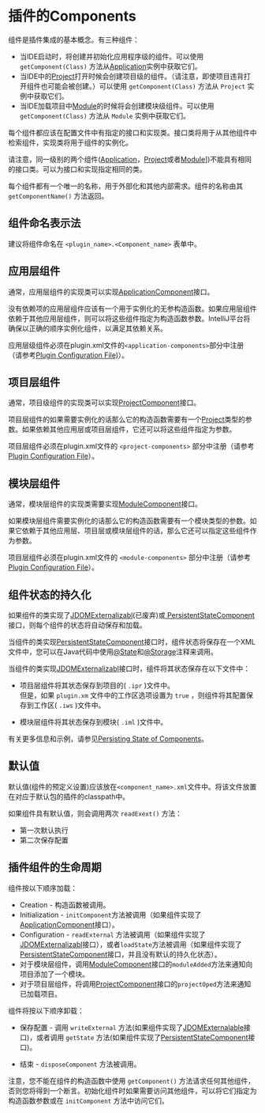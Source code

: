 # 插件的Components
组件是插件集成的基本概念。有三种组件：
- 当IDE启动时，将创建并初始化应用程序级的组件。可以使用 ```getComponent(Class)``` 方法从[Application](https://upsource.jetbrains.com/idea-ce/file/idea-ce-a7b3d4e9e48efbd4ac75105e9737cea25324f11e/platform/core-api/src/com/intellij/openapi/application/Application.java)实例中获取它们。  
- 当IDE中的[Project](https://upsource.jetbrains.com/idea-ce/file/idea-ce-a7b3d4e9e48efbd4ac75105e9737cea25324f11e/platform/core-api/src/com/intellij/openapi/project/Project.java)打开时候会创建项目级的组件。（请注意，即使项目违背打开组件也可能会被创建。）可以使用 ```getComponent(Class)``` 方法从 ```Project``` 实例中获取它们。  
- 当IDE加载项目中[Module](https://upsource.jetbrains.com/idea-ce/file/idea-ce-a7b3d4e9e48efbd4ac75105e9737cea25324f11e/platform/core-api/src/com/intellij/openapi/module/Module.java)的时候将会创建模块级组件。可以使用 ```getComponent(Class)``` 方法从 ```Module``` 实例中获取它们。   

每个组件都应该在配置文件中有指定的接口和实现类。接口类将用于从其他组件中检索组件，实现类将用于组件的实例化。  

请注意，同一级别的两个组件([Application](https://upsource.jetbrains.com/idea-ce/file/idea-ce-a7b3d4e9e48efbd4ac75105e9737cea25324f11e/platform/core-api/src/com/intellij/openapi/application/Application.java)，[Project](https://upsource.jetbrains.com/idea-ce/file/idea-ce-a7b3d4e9e48efbd4ac75105e9737cea25324f11e/platform/core-api/src/com/intellij/openapi/application/Application.java)或者[Module](https://upsource.jetbrains.com/idea-ce/file/idea-ce-a7b3d4e9e48efbd4ac75105e9737cea25324f11e/platform/core-api/src/com/intellij/openapi/module/Module.java)])不能具有相同的接口类。可以为接口和实现指定相同的类。  

每个组件都有一个唯一的名称，用于外部化和其他内部需求。组件的名称由其 ```getComponentName()``` 方法返回。   

## 组件命名表示法
建议将组件命名在 ```<plugin_name>.<Component_name>``` 表单中。  

## 应用层组件  
通常，应用层组件的实现类可以实现[ApplicationComponent](https://upsource.jetbrains.com/idea-ce/file/idea-ce-a7b3d4e9e48efbd4ac75105e9737cea25324f11e/platform/core-api/src/com/intellij/openapi/components/ApplicationComponent.java)接口。  

没有依赖项的应用层组件应该有一个用于实例化的无参构造函数。如果应用层组件依赖于其他应用层组件，则可以将这些组件指定为构造函数参数。IntelliJ平台将确保以正确的顺序实例化组件，以满足其依赖关系。  

应用层级组件必须在plugin.xml文件的```<application-components>```部分中注册（请参考[Plugin Configuration File)]()）。  

## 项目层组件  
通常，项目级组件的实现类可以实现[ProjectComponent](https://upsource.jetbrains.com/idea-ce/file/idea-ce-a7b3d4e9e48efbd4ac75105e9737cea25324f11e/platform/core-api/src/com/intellij/openapi/components/ProjectComponent.java)接口。  

项目层组件的如果需要实例化的话那么它的构造函数需要有一个[Project](https://upsource.jetbrains.com/idea-ce/file/idea-ce-a7b3d4e9e48efbd4ac75105e9737cea25324f11e/platform/core-api/src/com/intellij/openapi/project/Project.java)类型的参数。如果依赖其他应用层或项目层组件，它还可以将这些组件指定为参数。  

项目层组件必须在plugin.xml文件的 ```<project-components>``` 部分中注册（请参考[Plugin Configuration File]()）。  

## 模块层组件
通常，模块层组件的实现类需要实现[ModuleComponent](https://upsource.jetbrains.com/idea-ce/file/idea-ce-a7b3d4e9e48efbd4ac75105e9737cea25324f11e/platform/projectModel-api/src/com/intellij/openapi/module/ModuleComponent.java)接口。  

如果模块层组件需要实例化的话那么它的构造函数需要有一个模块类型的参数。如果它依赖于其他应用层、项目层或模块层组件的话，那么它还可以指定这些组件作为参数。  

项目层组件必须在plugin.xml文件的 ```<module-components>``` 部分中注册（请参考[Plugin Configuration File]()）。   

## 组件状态的持久化
如果组件的类实现了[JDOMExternalizabl](https://upsource.jetbrains.com/idea-ce/file/idea-ce-a7b3d4e9e48efbd4ac75105e9737cea25324f11e/platform/util/src/com/intellij/openapi/util/JDOMExternalizable.java)(已废弃)或[ PersistentStateComponent](https://upsource.jetbrains.com/idea-ce/file/idea-ce-a7b3d4e9e48efbd4ac75105e9737cea25324f11e/platform/projectModel-api/src/com/intellij/openapi/components/PersistentStateComponent.java)接口，则每个组件的状态将自动保存和加载。  

当组件的类实现[PersistentStateComponent](https://upsource.jetbrains.com/idea-ce/file/idea-ce-a7b3d4e9e48efbd4ac75105e9737cea25324f11e/platform/projectModel-api/src/com/intellij/openapi/components/PersistentStateComponent.java)接口时，组件状态将保存在一个XML文件中，您可以在Java代码中使用[@State](https://upsource.jetbrains.com/idea-ce/file/idea-ce-a7b3d4e9e48efbd4ac75105e9737cea25324f11e/platform/projectModel-api/src/com/intellij/openapi/components/State.java)和[@Storage](https://upsource.jetbrains.com/idea-ce/file/idea-ce-a7b3d4e9e48efbd4ac75105e9737cea25324f11e/platform/projectModel-api/src/com/intellij/openapi/components/Storage.java)注释来调用。  

当组件的类实现[JDOMExternalizabl](https://upsource.jetbrains.com/idea-ce/file/idea-ce-a7b3d4e9e48efbd4ac75105e9737cea25324f11e/platform/util/src/com/intellij/openapi/util/JDOMExternalizable.java)接口时，组件将其状态保存在以下文件中：  

- 项目层组件将其状态保存到项目的( ```.ipr``` )文件中。   
但是，如果 ```plugin.xm``` 文件中的工作区选项设置为 ```true``` ，则组件将其配置保存到工作区( ```.iws``` )文件中。  

- 模块层组件将其状态保存到模块( ```.iml``` )文件中。  

有关更多信息和示例，请参见[Persisting State of Components]()。


## 默认值
默认值(组件的预定义设置)应该放在```<component_name>.xml```文件中。将该文件放置在对应于默认包的插件的classpath中。  

如果组件具有默认值，则会调用两次 ```readExext()``` 方法：  

- 第一次默认执行
- 第二次保存配置  

## 插件组件的生命周期
组件按以下顺序加载：
- Creation - 构造函数被调用。  
- Initialization - ```initComponent```方法被调用（如果组件实现了[ApplicationComponent](https://upsource.jetbrains.com/idea-ce/file/idea-ce-a7b3d4e9e48efbd4ac75105e9737cea25324f11e/platform/core-api/src/com/intellij/openapi/components/ApplicationComponent.java)接口）。  
- Configuration - ```readExternal``` 方法被调用（如果组件实现了[ JDOMExternalizabl](https://upsource.jetbrains.com/idea-ce/file/idea-ce-a7b3d4e9e48efbd4ac75105e9737cea25324f11e/platform/util/src/com/intellij/openapi/util/JDOMExternalizable.java)接口），或者```loadState```方法被调用（如果组件实现了[PersistentStateComponent](https://upsource.jetbrains.com/idea-ce/file/idea-ce-a7b3d4e9e48efbd4ac75105e9737cea25324f11e/platform/projectModel-api/src/com/intellij/openapi/components/PersistentStateComponent.java)接口，并且没有默认的持久化状态）。  
- 对于模块层组件，调用[ModuleComponent](https://upsource.jetbrains.com/idea-ce/file/idea-ce-a7b3d4e9e48efbd4ac75105e9737cea25324f11e/platform/projectModel-api/src/com/intellij/openapi/module/ModuleComponent.java)接口的```moduleAdded```方法来通知向项目添加了一个模块。  
- 对于项目层组件，将调用[ProjectComponent](https://upsource.jetbrains.com/idea-ce/file/idea-ce-a7b3d4e9e48efbd4ac75105e9737cea25324f11e/platform/core-api/src/com/intellij/openapi/components/ProjectComponent.java)接口的```projectOped```方法来通知已加载项目。  

组件将按以下顺序卸载：  
- 保存配置 - 调用 ```writeExternal``` 方法(如果组件实现了[JDOMExternalable](https://upsource.jetbrains.com/idea-ce/file/idea-ce-a7b3d4e9e48efbd4ac75105e9737cea25324f11e/platform/util/src/com/intellij/openapi/util/JDOMExternalizable.java)接口)，或者调用 ```getState``` 方法(如果组件实现了[PersistentStateComponent](https://upsource.jetbrains.com/idea-ce/file/idea-ce-a7b3d4e9e48efbd4ac75105e9737cea25324f11e/platform/projectModel-api/src/com/intellij/openapi/components/PersistentStateComponent.java)接口)。  

- 结束 - ```disposeComponent``` 方法被调用。  

注意，您不能在组件的构造函数中使用 ```getComponent()``` 方法请求任何其他组件，否则您将得到一个断言。初始化组件时如果需要访问其他组件，可以将它们指定为构造函数参数或在 ```initComponent``` 方法中访问它们。
